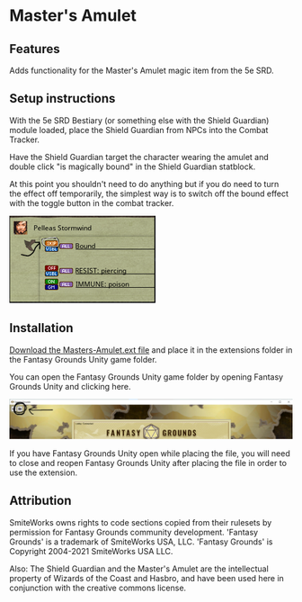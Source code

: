 # Master's Amulet

## Features

Adds functionality for the Master's Amulet magic item from the 5e SRD.

## Setup instructions

With the 5e SRD Bestiary (or something else with the Shield Guardian) module loaded, place the Shield Guardian from NPCs into the Combat Tracker.

Have the Shield Guardian target the character wearing the amulet and double click "is magically bound" in the Shield Guardian statblock.

At this point you shouldn't need to do anything but if you do need to turn the effect off temporarily, the simplest way is to switch off the bound effect with the toggle button in the combat tracker.

![Screenshot of the toggle button to disable the effect in the combat tracker.](https://github.com/ThatDudeThatIsOverThere/File-Holder/blob/main/Readme-Images/FGU-Effect-Toggle.png)

## Installation

[Download the Masters-Amulet.ext file](https://github.com/ThatDudeThatIsOverThere/Masters-Amulet/releases) and place it in the extensions folder in the Fantasy Grounds Unity game folder.

You can open the Fantasy Grounds Unity game folder by opening Fantasy Grounds Unity and clicking here. 

![Screenshot of the thing you need to click in Fantasy Grounds Unity](https://github.com/ThatDudeThatIsOverThere/File-Holder/blob/main/Readme-Images/FGU-Folder-Open.png)

If you have Fantasy Grounds Unity open while placing the file, you will need to close and reopen Fantasy Grounds Unity after placing the file in order to use the extension.

## Attribution

SmiteWorks owns rights to code sections copied from their rulesets by permission for Fantasy Grounds community development. 'Fantasy Grounds' is a trademark of SmiteWorks USA, LLC. 'Fantasy Grounds' is Copyright 2004-2021 SmiteWorks USA LLC.

Also: The Shield Guardian and the Master's Amulet are the intellectual property of 
Wizards of the Coast and Hasbro, and have been used here in conjunction with the 
creative commons license.
